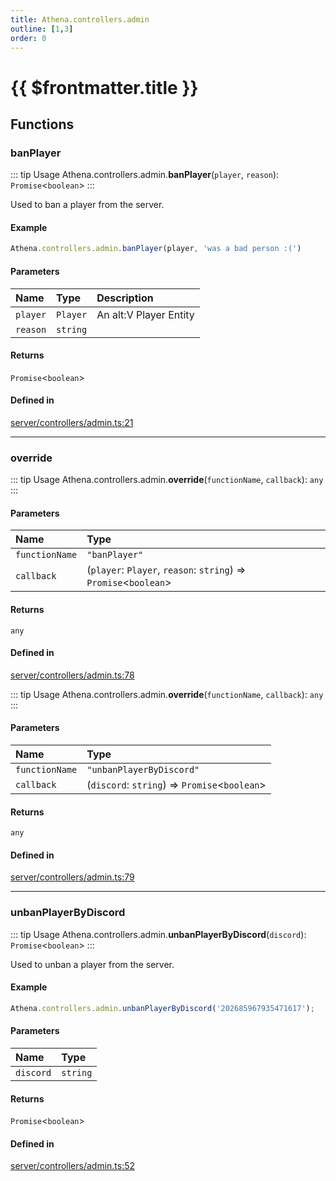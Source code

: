 ```yaml
---
title: Athena.controllers.admin
outline: [1,3]
order: 0
---
```


# {{ $frontmatter.title }}


## Functions

### banPlayer

::: tip Usage
Athena.controllers.admin.**banPlayer**(`player`, `reason`): `Promise`<`boolean`\>
:::

Used to ban a player from the server.

#### Example
```ts
Athena.controllers.admin.banPlayer(player, 'was a bad person :(')
```

#### Parameters

| Name | Type | Description |
| :------ | :------ | :------ |
| `player` | `Player` | An alt:V Player Entity |
| `reason` | `string` |  |

#### Returns

`Promise`<`boolean`\>

#### Defined in

[server/controllers/admin.ts:21](https://github.com/Stuyk/altv-athena/blob/3dfaad7/src/core/server/controllers/admin.ts#L21)

___

### override

::: tip Usage
Athena.controllers.admin.**override**(`functionName`, `callback`): `any`
:::

#### Parameters

| Name | Type |
| :------ | :------ |
| `functionName` | ``"banPlayer"`` |
| `callback` | (`player`: `Player`, `reason`: `string`) => `Promise`<`boolean`\> |

#### Returns

`any`

#### Defined in

[server/controllers/admin.ts:78](https://github.com/Stuyk/altv-athena/blob/3dfaad7/src/core/server/controllers/admin.ts#L78)

::: tip Usage
Athena.controllers.admin.**override**(`functionName`, `callback`): `any`
:::

#### Parameters

| Name | Type |
| :------ | :------ |
| `functionName` | ``"unbanPlayerByDiscord"`` |
| `callback` | (`discord`: `string`) => `Promise`<`boolean`\> |

#### Returns

`any`

#### Defined in

[server/controllers/admin.ts:79](https://github.com/Stuyk/altv-athena/blob/3dfaad7/src/core/server/controllers/admin.ts#L79)

___

### unbanPlayerByDiscord

::: tip Usage
Athena.controllers.admin.**unbanPlayerByDiscord**(`discord`): `Promise`<`boolean`\>
:::

Used to unban a player from the server.

#### Example
```ts
Athena.controllers.admin.unbanPlayerByDiscord('202685967935471617');
```

#### Parameters

| Name | Type |
| :------ | :------ |
| `discord` | `string` |

#### Returns

`Promise`<`boolean`\>

#### Defined in

[server/controllers/admin.ts:52](https://github.com/Stuyk/altv-athena/blob/3dfaad7/src/core/server/controllers/admin.ts#L52)
